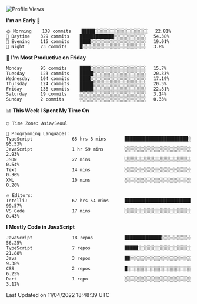 <!--START_SECTION:waka-->
![Profile Views](http://img.shields.io/badge/Profile%20Views-2-blue)

**I'm an Early 🐤** 

```text
🌞 Morning    138 commits    █████░░░░░░░░░░░░░░░░░░░░   22.81% 
🌆 Daytime    329 commits    █████████████░░░░░░░░░░░░   54.38% 
🌃 Evening    115 commits    ████░░░░░░░░░░░░░░░░░░░░░   19.01% 
🌙 Night      23 commits     █░░░░░░░░░░░░░░░░░░░░░░░░   3.8%

```
📅 **I'm Most Productive on Friday** 

```text
Monday       95 commits     ████░░░░░░░░░░░░░░░░░░░░░   15.7% 
Tuesday      123 commits    █████░░░░░░░░░░░░░░░░░░░░   20.33% 
Wednesday    104 commits    ████░░░░░░░░░░░░░░░░░░░░░   17.19% 
Thursday     124 commits    █████░░░░░░░░░░░░░░░░░░░░   20.5% 
Friday       138 commits    █████░░░░░░░░░░░░░░░░░░░░   22.81% 
Saturday     19 commits     ░░░░░░░░░░░░░░░░░░░░░░░░░   3.14% 
Sunday       2 commits      ░░░░░░░░░░░░░░░░░░░░░░░░░   0.33%

```


📊 **This Week I Spent My Time On** 

```text
⌚︎ Time Zone: Asia/Seoul

💬 Programming Languages: 
TypeScript               65 hrs 8 mins       ████████████████████████░   95.53% 
JavaScript               1 hr 59 mins        ░░░░░░░░░░░░░░░░░░░░░░░░░   2.93% 
JSON                     22 mins             ░░░░░░░░░░░░░░░░░░░░░░░░░   0.54% 
Text                     14 mins             ░░░░░░░░░░░░░░░░░░░░░░░░░   0.36% 
XML                      10 mins             ░░░░░░░░░░░░░░░░░░░░░░░░░   0.26%

🔥 Editors: 
IntelliJ                 67 hrs 54 mins      █████████████████████████   99.57% 
VS Code                  17 mins             ░░░░░░░░░░░░░░░░░░░░░░░░░   0.43%

```

**I Mostly Code in JavaScript** 

```text
JavaScript               18 repos            ██████████████░░░░░░░░░░░   56.25% 
TypeScript               7 repos             █████░░░░░░░░░░░░░░░░░░░░   21.88% 
Java                     3 repos             ██░░░░░░░░░░░░░░░░░░░░░░░   9.38% 
CSS                      2 repos             █░░░░░░░░░░░░░░░░░░░░░░░░   6.25% 
Dart                     1 repo              ░░░░░░░░░░░░░░░░░░░░░░░░░   3.12%

```



 Last Updated on 11/04/2022 18:48:39 UTC
<!--END_SECTION:waka-->
